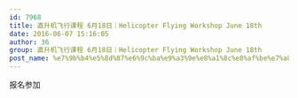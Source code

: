 ```yaml
---
id: 7968
title: 直升机飞行课程 6月18日｜Helicopter Flying Workshop June 18th
date: 2016-06-07 15:16:05
author: 36
group: 直升机飞行课程 6月18日｜Helicopter Flying Workshop June 18th
post_name: %e7%9b%b4%e5%8d%87%e6%9c%ba%e9%a3%9e%e8%a1%8c%e8%af%be%e7%a8%8b-6%e6%9c%8818%e6%97%a5%ef%bd%9chelicopter-flying-workshop-june-18th-2
---
```


报名参加